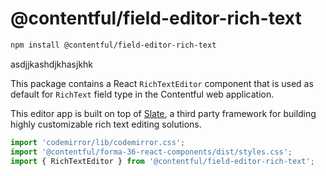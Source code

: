 # @contentful/field-editor-rich-text

```bash
npm install @contentful/field-editor-rich-text
```

asdjjkashdjkhasjkhk

This package contains a React `RichTextEditor` component that is used as default for `RichText` field type in the Contentful web application.

This editor app is built on top of [Slate](https://github.com/ianstormtaylor/slate), a third party framework for building highly customizable rich text editing solutions.

```js
import 'codemirror/lib/codemirror.css';
import '@contentful/forma-36-react-components/dist/styles.css';
import { RichTextEditor } from '@contentful/field-editor-rich-text';
```
